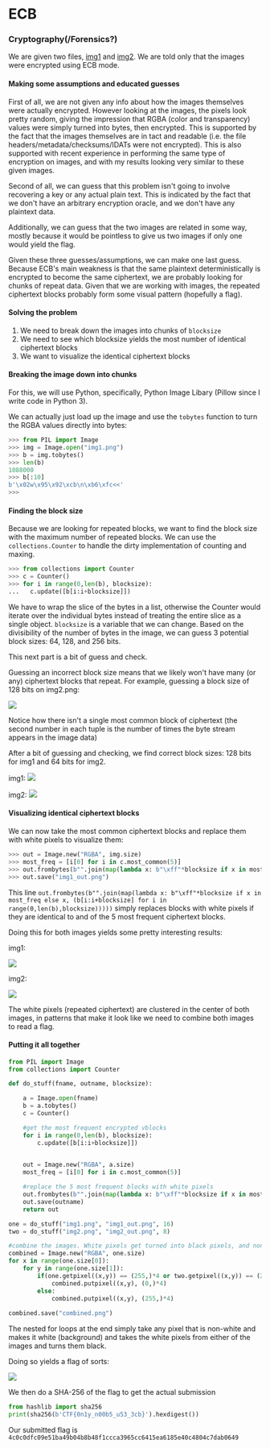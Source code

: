 # ECB

### Cryptography(/Forensics?)

We are given two files, [img1](https://raw.githubusercontent.com/jonathanluck/ctfs/master/BackdoorCTF2017/ecb/img1.png) and [img2](https://raw.githubusercontent.com/jonathanluck/ctfs/master/BackdoorCTF2017/ecb/img2.png). We are told only that the images were encrypted using ECB mode.

#### Making some assumptions and educated guesses
First of all, we are not given any info about how the images themselves were actually encrypted. However looking at the images, the pixels look pretty random, giving the impression that RGBA (color and transparency) values were simply turned into bytes, then encrypted. This is supported by the fact that the images themselves are in tact and readable (i.e. the file headers/metadata/checksums/IDATs were not encrypted). This is also supported with recent experience in performing the same type of encryption on images, and with my results looking very similar to these given images.

Second of all, we can guess that this problem isn't going to involve recovering a key or any actual plain text. This is indicated by the fact that we don't have an arbitrary encryption oracle, and we don't have any plaintext data.

Additionally, we can guess that the two images are related in some way, mostly because it would be pointless to give us two images if only one would yield the flag.

Given these three guesses/assumptions, we can make one last guess. Because ECB's main weakness is that the same plaintext deterministically is encrypted to become the same ciphertext, we are probably looking for chunks of repeat data. Given that we are working with images, the repeated ciphertext blocks probably form some visual pattern (hopefully a flag).

#### Solving the problem
1. We need to break down the images into chunks of `blocksize`
2. We need to see which blocksize yields the most number of identical ciphertext blocks
3. We want to visualize the identical ciphertext blocks

#### Breaking the image down into chunks

For this, we will use Python, specifically, Python Image Libary (Pillow since I write code in Python 3).

We can actually just load up the image and use the `tobytes` function to turn the RGBA values directly into bytes:

```python
>>> from PIL import Image
>>> img = Image.open("img1.png")
>>> b = img.tobytes()
>>> len(b)
1088000
>>> b[:10]
b'\x02w\x95\x92\xcb\n\xb6\xfc<<'
>>>
```

#### Finding the block size

Because we are looking for repeated blocks, we want to find the block size with the maximum number of repeated blocks. We can use the `collections.Counter` to handle the dirty implementation of counting and maxing.

```python
>>> from collections import Counter
>>> c = Counter()
>>> for i in range(0,len(b), blocksize):
...   c.update([b[i:i+blocksize]])
```

We have to wrap the slice of the bytes in a list, otherwise the Counter would iterate over the individual bytes instead of treating the entire slice as a single object.
 `blocksize` is a variable that we can change. Based on the divisibility of the number of bytes in the image, we can guess 3 potential block sizes: 64, 128, and 256 bits.
 
This next part is a bit of guess and check. 
 
Guessing an incorrect block size means that we likely won't have many (or any) ciphertext blocks that repeat. For example, guessing a block size of 128 bits on img2.png:

![](https://raw.githubusercontent.com/jonathanluck/ctfs/master/BackdoorCTF2017/ecb/img_2_128bit.png)

Notice how there isn't a single most common block of ciphertext (the second number in each tuple is the number of times the byte stream appears in the image data)

After a bit of guessing and checking, we find correct block sizes: 128 bits for img1 and 64 bits for img2.

img1:
![](https://raw.githubusercontent.com/jonathanluck/ctfs/master/BackdoorCTF2017/ecb/img_1_128bit.png)

img2:
![](https://raw.githubusercontent.com/jonathanluck/ctfs/master/BackdoorCTF2017/ecb/img_2_64bit.png)

#### Visualizing identical ciphertext blocks

We can now take the most common ciphertext blocks and replace them with white pixels to visualize them:

```python
>>> out = Image.new("RGBA", img.size)
>>> most_freq = [i[0] for i in c.most_common(5)]
>>> out.frombytes(b"".join(map(lambda x: b"\xff"*blocksize if x in most_freq else x, (b[i:i+blocksize] for i in range(0,len(b),blocksize)))))
>>> out.save("img1_out.png")
```

This line `out.frombytes(b"".join(map(lambda x: b"\xff"*blocksize if x in most_freq else x, (b[i:i+blocksize] for i in range(0,len(b),blocksize)))))` simply replaces blocks with white pixels if they are identical to and of the 5 most frequent ciphertext blocks.

Doing this for both images yields some pretty interesting results:

img1:

![](https://raw.githubusercontent.com/jonathanluck/ctfs/master/BackdoorCTF2017/ecb/img1_out.png)

img2:

![](https://raw.githubusercontent.com/jonathanluck/ctfs/master/BackdoorCTF2017/ecb/img2_out.png)

The white pixels (repeated ciphertext) are clustered in the center of both images, in patterns that make it look like we need to combine both images to read a flag.

#### Putting it all together

```python
from PIL import Image
from collections import Counter

def do_stuff(fname, outname, blocksize):

    a = Image.open(fname)
    b = a.tobytes()
    c = Counter()

    #get the most frequent encrypted vblocks
    for i in range(0,len(b), blocksize):
        c.update([b[i:i+blocksize]])

    
    out = Image.new("RGBA", a.size)
    most_freq = [i[0] for i in c.most_common(5)]

    #replace the 5 most frequent blocks with white pixels
    out.frombytes(b"".join(map(lambda x: b"\xff"*blocksize if x in most_freq else x, (b[i:i+blocksize] for i in range(0,len(b),blocksize)))))
    out.save(outname)
    return out

one = do_stuff("img1.png", "img1_out.png", 16)
two = do_stuff("img2.png", "img2_out.png", 8)

#combine the images. White pixels get turned into black pixels, and non-white get turned white
combined = Image.new("RGBA", one.size)
for x in range(one.size[0]):
    for y in range(one.size[1]):
        if(one.getpixel((x,y)) == (255,)*4 or two.getpixel((x,y)) == (255,)*4):
            combined.putpixel((x,y), (0,)*4)
        else:
            combined.putpixel((x,y), (255,)*4)
            
combined.save("combined.png")
```

The nested for loops at the end simply take any pixel that is non-white and makes it white (background) and takes the white pixels from either of the images and turns them black.

Doing so yields a flag of sorts:

![](https://raw.githubusercontent.com/jonathanluck/ctfs/master/BackdoorCTF2017/ecb/combined.png)

We then do a SHA-256 of the flag to get the actual submission

```python
from hashlib import sha256
print(sha256(b'CTF{0n1y_n00b5_u53_3cb}').hexdigest())
```

Our submitted flag is `4c0c0dfc09e51ba49b04b8b48f1ccca3965cc6415ea6185e40c4804c7dab0649`
